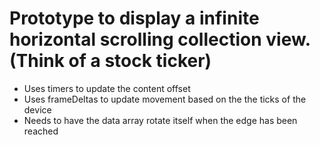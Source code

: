 # Prototype to display a infinite horizontal scrolling collection view. (Think of a stock ticker)

- Uses timers to update the content offset
- Uses frameDeltas to update movement based on the the ticks of the device
- Needs to have the data array rotate itself when the edge has been reached
